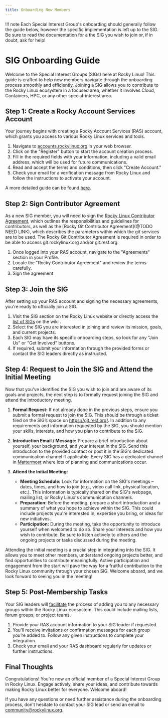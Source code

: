 ```yaml
---
title: Onboarding New Members
---
```


!!! note
    Each Special Interest Group's onboarding should generally follow the guide below, however the specific implementation is left up to the SIG. Be sure to read the documentation for a the SIG you wish to join or, if in doubt, ask for help!


# SIG Onboarding Guide

Welcome to the Special Interest Groups (SIGs) here at Rocky Linux! This guide is crafted to help new members navigate through the onboarding process smoothly and efficiently. Joining a SIG allows you to contribute to the Rocky Linux ecosystem in a focused area, whether it involves Cloud, Containers, HPC, or any other special-interest area. 

## Step 1: Create a Rocky Account Services Account

Your journey begins with creating a Rocky Account Services (RAS) account, which grants you access to various Rocky Linux services and tools.

1. Navigate to [accounts.rockylinux.org](https://accounts.rockylinux.org) in your web browser.
2. Click on the "Register" button to start the account creation process.
3. Fill in the required fields with your information, including a valid email address, which will be used for future communications.
4. Read and accept the terms and conditions, then click "Create Account."
5. Check your email for a verification message from Rocky Linux and follow the instructions to activate your account.

A more detailed guide can be found [here](../../contributing/start.md).

## Step 2: Sign Contributor Agreement

As a new SIG member, you will need to sign the [Rocky Linux Contributor Agreement](../../contributing/rosca.md), which outlines the responsibilities and guidelines for contributors, as well as the [Rocky Git Contributor Agreement](@TODO NEED LINK), which describes the parameters within which the git services are to be used. The Rocky Git Contributor Agreement is required in order to be able to access git.rockylinux.org and/or git.resf.org.

1. Once logged into your RAS account, navigate to the "Agreements" section in your Profile.
2. Locate the "Rocky Contributor Agreement" and review the terms carefully.
3. Sign the agreement

## Step 3: Join the SIG

After setting up your RAS account and signing the necessary agreements, you're ready to officially join a SIG.

1. Visit the SIG section on the Rocky Linux website or directly access the [list of SIGs](../current.md) on the wiki .
2. Select the SIG you are interested in joining and review its mission, goals, and current projects.
3. Each SIG may have its specific onboarding steps, so look for any "Join Us" or "Get Involved" buttons.
4. If required, submit your information through the provided forms or contact the SIG leaders directly as instructed.

## Step 4: Request to Join the SIG and Attend the Initial Meeting

Now that you've identified the SIG you wish to join and are aware of its goals and projects, the next step is to formally request joining the SIG and attend the introductory meeting.

1. **Formal Request:** If not already done in the previous steps, ensure you submit a formal request to join the SIG. This should be through a ticket filed on the SIG’s space on https://git.resf.org/. In addition to any requirements and information requested by the SIG, you should mention your skills, interests, and how you plan to contribute to the SIG.

2. **Introduction Email / Message:** Prepare a brief introduction about yourself, your background, and your interest in the SIG. Send this introduction to the provided contact or post it in the SIG's dedicated communication channel if applicable. Every SIG has a dedicated channel in [Mattermost](https://chat.rockylinux.org/) where lots of planning and communications occur.

3. **Attend the Initial Meeting:** 
    - **Meeting Schedule:** Look for information on the SIG's meetings – dates, times, and how to join (e.g., video call link, physical location, etc.). This information is typically shared on the SIG's webpage, mailing list, or Rocky Linux's communication channels.
    - **Preparation:** Before the meeting, prepare a short introduction and a summary of what you hope to achieve within the SIG. This could include projects you're interested in, expertise you bring, or ideas for new initiatives.
    - **Participation:** During the meeting, take the opportunity to introduce yourself when welcomed to do so. Share your interests and how you wish to contribute. Be sure to listen actively to others and the ongoing projects or tasks discussed during the meeting.
   
Attending the initial meeting is a crucial step in integrating into the SIG. It allows you to meet other members, understand ongoing projects better, and find opportunities to contribute meaningfully. Active participation and engagement from the start will pave the way for a fruitful contribution to the Rocky Linux community through your chosen SIG. Welcome aboard, and we look forward to seeing you in the meeting!

## Step 5: Post-Membership Tasks

Your SIG leaders will [facilitate](onboarding_leads.md) the process of adding you to any necessary groups within the Rocky Linux ecosystem. This could include mailing lists, forum groups, or project teams.

1. Provide your RAS account information to your SIG leader if requested.
2. You'll receive invitations or confirmation messages for each group you’re added to. Follow any given instructions to complete your integration.
3. Check your email and your RAS dashboard regularly for updates or further instructions.

## Final Thoughts

Congratulations! You're now an official member of a Special Interest Group in Rocky Linux. Engage actively, share your ideas, and contribute towards making Rocky Linux better for everyone. Welcome aboard!

If you have any questions or need further assistance during the onboarding process, don't hesitate to contact your SIG lead or send an email to community@rockylinux.org.
